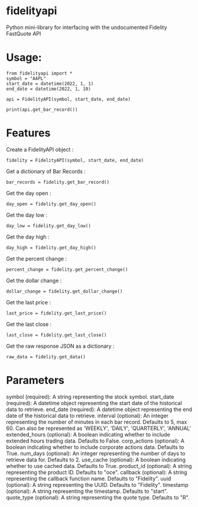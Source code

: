 # fidelityapi
Python mini-library for interfacing with the undocumented Fidelity FastQuote API

# Usage:
```
from fidelityapi import *
symbol = "AAPL"
start_date = datetime(2022, 1, 1)
end_date = datetime(2022, 1, 10)

api = FidelityAPI(symbol, start_date, end_date)

print(api.get_bar_record())
```
# Features

Create a FidelityAPI object :
```
fidelity = FidelityAPI(symbol, start_date, end_date)
```

Get a dictionary of Bar Records :
```
bar_records = fidelity.get_bar_record()
```
Get the day open :
```
day_open = fidelity.get_day_open()
```
Get the day low :
```
day_low = fidelity.get_day_low()
```
Get the day high :
```
day_high = fidelity.get_day_high()
```
Get the percent change :
```
percent_change = fidelity.get_percent_change()
```
Get the dollar change :
```
dollar_change = fidelity.get_dollar_change()
```
Get the last price :
```
last_price = fidelity.get_last_price()
```
Get the last close :
```
last_close = fidelity.get_last_close()
```
Get the raw response JSON as a dictionary :
```
raw_data = fidelity.get_data()
```

# Parameters

symbol (required): A string representing the stock symbol.
start_date (required): A datetime object representing the start date of the historical data to retrieve.
end_date (required): A datetime object representing the end date of the historical data to retrieve.
interval (optional): An integer representing the number of minutes in each bar record. Defaults to 5, max 60. Can also be represented as 'WEEKLY', 'DAILY', 'QUARTERLY', 'ANNUAL'
extended_hours (optional): A boolean indicating whether to include extended hours trading data. Defaults to False. 
corp_actions (optional): A boolean indicating whether to include corporate actions data. Defaults to True.
num_days (optional): An integer representing the number of days to retrieve data for. Defaults to 2.
use_cache (optional): A boolean indicating whether to use cached data. Defaults to True.
product_id (optional): A string representing the product ID. Defaults to "oce".
callback (optional): A string representing the callback function name. Defaults to "Fidelity". 
uuid (optional): A string representing the UUID. Defaults to "Fidelity".
timestamp (optional): A string representing the timestamp. Defaults to "start".
quote_type (optional): A string representing the quote type. Defaults to "R".
